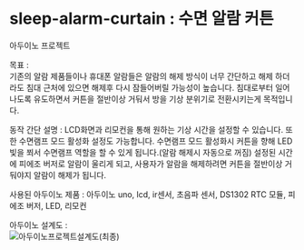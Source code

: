 # sleep-alarm-curtain : 수면 알람 커튼
아두이노 프로젝트<p>

목표 : <br>
기존의 알람 제품들이나 휴대폰 알람들은 알람의 해제 방식이 너무 간단하고 해제 하더라도 침대 근처에 있으면 해제후 다시 잠들어버릴 가능성이 높습니다. 침대로부터 일어나도록 유도하면서 커튼을 절반이상 거둬서 방을 기상 분위기로 전환시키는게 목적입니다.<p>

동작 간단 설명 : LCD화면과 리모컨을 통해 원하는 기상 시간을 설정할 수 있습니다. 또한 수면램프 모드 활성화 설정도 가능합니다. 수면램프 모드 활성화시 커튼을 향해 LED 빛을 쬐서 수면램프 역할을 할 수 있게 됩니다.(알람 해제시 자동으로 꺼짐) 설정된 시간에 피에조 버저로 알람이 울리게 되고, 사용자가 알람을 해제하려면 커튼을 절반이상 거둬야지 알람이 해제가 됩니다.<br>

사용된 아두이노 제품 :  아두이노 uno, lcd, ir센서, 초음파 센서, DS1302 RTC 모듈, 피에조 버저, LED, 리모컨<br>

아두이노 설계도 : <br>
![아두이노프로젝트설계도(최종)](https://github.com/programmerJuni/sleep-alarm-curtain/assets/57414420/575400a2-369b-476b-b41c-0245069bb4a5)<br>

